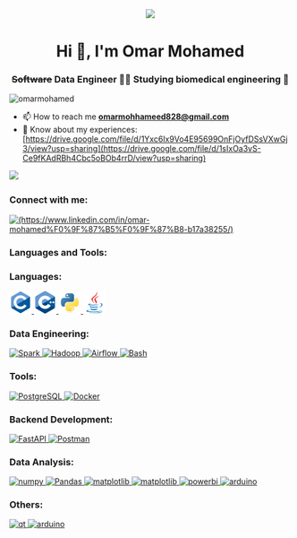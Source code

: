 <div align="center">
  <img src="https://media.tenor.com/GfSX-u7VGM4AAAAC/coding.gif" />
</div>

<h1 align="center">Hi 👋, I'm Omar Mohamed</h1>
<h3 align="center">
  <del>Software</del> Data Engineer 👨‍💻 Studying biomedical engineering 🧬
</h3>

<p align="left">
  <img
    src="https://komarev.com/ghpvc/?username=omarmohhameed29&label=Profile%20views&color=0e75b6&style=flat"
    alt="omarmohamed"
  />
</p>

- 📫 How to reach me **omarmohhameed828@gmail.com**
- 📄 Know about my experiences: [https://drive.google.com/file/d/1Yxc6Ix9Vo4E95699OnFjOyfDSsVXwGj3/view?usp=sharing](https://drive.google.com/file/d/1sIxOa3vS-Ce9fKAdRBh4Cbc5oBOb4rrD/view?usp=sharing)

![](https://leetcard.jacoblin.cool/omar_muhamed?theme=light,unicorn)

<h3 align="left">Connect with me:</h3>
<p align="left">
  <a href="https://www.linkedin.com/in/omar-mohamed%F0%9F%87%B5%F0%9F%87%B8-b17a38255/" target="blank"
    ><img
      align="center"
      src="https://raw.githubusercontent.com/rahuldkjain/github-profile-readme-generator/master/src/images/icons/Social/linked-in-alt.svg"
      alt="(https://www.linkedin.com/in/omar-mohamed%F0%9F%87%B5%F0%9F%87%B8-b17a38255/)"
      height="30"
      width="40"
  /></a>
</p>

<h3 align="left">Languages and Tools:</h3>
<h3 align="left">Languages:</h3>
<p align="left">
  <a href="https://www.cprogramming.com/" target="_blank" rel="noreferrer">
    <img
      src="https://raw.githubusercontent.com/devicons/devicon/master/icons/c/c-original.svg"
      alt="c"
      width="40"
      height="40"
    />
  </a>
  <a href="https://www.w3schools.com/cpp/" target="_blank" rel="noreferrer">
    <img
      src="https://raw.githubusercontent.com/devicons/devicon/master/icons/cplusplus/cplusplus-original.svg"
      alt="cplusplus"
      width="40"
      height="40"
    />
  </a>
  <a href="https://www.python.org" target="_blank" rel="noreferrer">
    <img
      src="https://raw.githubusercontent.com/devicons/devicon/master/icons/python/python-original.svg"
      alt="python"
      width="40"
      height="40"
    />
  </a>
  <a href="https://www.java.com" target="_blank" rel="noreferrer">
    <img
      src="https://raw.githubusercontent.com/devicons/devicon/master/icons/java/java-original.svg"
      alt="java"
      width="40"
      height="40"
    />
  </a>
</p>
<h3 align="left">Data Engineering:</h3>
<p align="left">
  <a href="https://spark.apache.org/" target="_blank" rel="noreferrer">
    <img
      src="https://spark.apache.org/images/spark-logo-trademark.png"
      alt="Spark"
      width="40"
      height="40"
    />
  </a>
  <a href="https://hadoop.apache.org/" target="_blank" rel="noreferrer">
    <img
      src="https://www.vectorlogo.zone/logos/apache_hadoop/apache_hadoop-ar21.svg"
      alt="Hadoop"
      width="55"
      height="40"
    />
  </a>
  <a href="https://airflow.apache.org/" target="_blank" rel="noreferrer">
    <img
      src="https://cwiki.apache.org/confluence/download/attachments/145723561/airflow_white_bg.png?api=v2"
      alt="Airflow"
      width="40"
      height="40"
    />
  </a>
  <a href="https://www.gnu.org/software/bash/" target="_blank" rel="noreferrer">
    <img
      src="https://www.vectorlogo.zone/logos/gnu_bash/gnu_bash-icon.svg"
      alt="Bash"
      width="40"
      height="40"
    />
  </a>
</p>
<h3 align="left">Tools:</h3>
<p align="left">
  <a href="https://www.postgresql.org/" target="_blank" rel="noreferrer">
    <img
      src="https://www.vectorlogo.zone/logos/postgresql/postgresql-icon.svg"
      alt="PostgreSQL"
      width="40"
      height="40"
    />
  </a>
  <a href="https://www.docker.com/" target="_blank" rel="noreferrer">
    <img
      src="https://www.vectorlogo.zone/logos/docker/docker-icon.svg"
      alt="Docker"
      width="40"
      height="40"
    />
  </a>
</p>
<h3 align="left">Backend Development:</h3>
<p align="left">
  <a href="https://fastapi.tiangolo.com/" target="_blank" rel="noreferrer">
    <img
      src="https://github.com/gilbarbara/logos/blob/main/logos/fastapi.svg"
      alt="FastAPI"
      width="40"
      height="40"
    />
  </a>
  <a href="https://www.postman.com/" target="_blank" rel="noreferrer">
    <img
      src="https://www.vectorlogo.zone/logos/getpostman/getpostman-icon.svg"
      alt="Postman"
      width="40"
      height="40"
    />
  </a>
</p>

<h3 align="left">Data Analysis:</h3>
<p align="left">
  <a href="https://numpy.org/" target="_blank" rel="noreferrer">
    <img
      src="https://www.svgrepo.com/show/354127/numpy.svg"
      alt="numpy"
      width="40"
      height="40"
    />
  </a>
  <a href="https://pandas.pydata.org/" target="_blank" rel="noreferrer">
    <img
      src="https://upload.wikimedia.org/wikipedia/commons/thumb/2/22/Pandas_mark.svg/800px-Pandas_mark.svg.png"
      alt="Pandas"
      width="40"
      height="40"
    />
  </a>
  <a href="https://matplotlib.org/" target="_blank" rel="noreferrer">
    <img
      src="https://upload.wikimedia.org/wikipedia/commons/thumb/8/84/Matplotlib_icon.svg/1024px-Matplotlib_icon.svg.png"
      alt="matplotlib"
      width="40"
      height="40"
    />
  </a>
    <a href="https://www.bing.com/ck/a?!&&p=bdbda08895c2e3afJmltdHM9MTcxMTMyNDgwMCZpZ3VpZD0zNDE1Y2U4OC0zNDdmLTYwNzEtMDQwZS1kYWFlMzUwMzYxNTcmaW5zaWQ9NTU0OQ&ptn=3&ver=2&hsh=3&fclid=3415ce88-347f-6071-040e-daae35036157&psq=microsoft+excel&u=a1aHR0cHM6Ly93d3cubWljcm9zb2Z0LmNvbS9lbi11cy9taWNyb3NvZnQtMzY1L2V4Y2Vs&ntb=1" target="_blank" rel="noreferrer">
    <img
      src="https://upload.wikimedia.org/wikipedia/commons/8/8d/Microsoft_Excel_Logo_%282013-2019%29.svg"
      alt="matplotlib"
      width="40"
      height="40"
    />
  </a>
  <a
    href="https://powerbi.microsoft.com/en-us/"
    target="_blank"
    rel="noreferrer"
  >
    <img
      src="https://upload.wikimedia.org/wikipedia/commons/thumb/c/cf/New_Power_BI_Logo.svg/2048px-New_Power_BI_Logo.svg.png"
      alt="powerbi"
      width="40"
      height="40"
    />
  </a>
     <a href="https://www.bing.com/ck/a?!&&p=89da68c1861c840fJmltdHM9MTcxMTMyNDgwMCZpZ3VpZD0zNDE1Y2U4OC0zNDdmLTYwNzEtMDQwZS1kYWFlMzUwMzYxNTcmaW5zaWQ9NTIxMw&ptn=3&ver=2&hsh=3&fclid=3415ce88-347f-6071-040e-daae35036157&psq=tableau&u=a1aHR0cHM6Ly93d3cudGFibGVhdS5jb20v&ntb=1" target="_blank" rel="noreferrer">
    <img
      src="https://github.com/get-icon/geticon/blob/master/icons/tableau-icon.svg"
      alt="arduino"
      width="40"
      height="40"
    />
  </a>
</p>

<h3 align="left">Others:</h3>
<p align="left">
  <a href="https://www.qt.io/" target="_blank" rel="noreferrer">
    <img
      src="https://upload.wikimedia.org/wikipedia/commons/0/0b/Qt_logo_2016.svg"
      alt="qt"
      width="40"
      height="40"
    />
  </a>
  <a href="https://www.arduino.cc/" target="_blank" rel="noreferrer">
    <img
      src="https://cdn.worldvectorlogo.com/logos/arduino-1.svg"
      alt="arduino"
      width="40"
      height="40"
    />
  </a>
</p>
